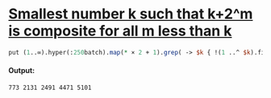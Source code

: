 [1]: https://rosettacode.org/wiki/Smallest_number_k_such_that_k%2B2^m_is_composite_for_all_m_less_than_k

# [Smallest number k such that k+2^m is composite for all m less than k][1]

```perl
put (1..∞).hyper(:250batch).map(* × 2 + 1).grep( -> $k { !(1 ..^ $k).first: ($k + 1 +< *).is-prime } )[^5]
```

#### Output:
```
773 2131 2491 4471 5101
```
